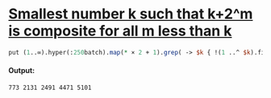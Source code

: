 [1]: https://rosettacode.org/wiki/Smallest_number_k_such_that_k%2B2^m_is_composite_for_all_m_less_than_k

# [Smallest number k such that k+2^m is composite for all m less than k][1]

```perl
put (1..∞).hyper(:250batch).map(* × 2 + 1).grep( -> $k { !(1 ..^ $k).first: ($k + 1 +< *).is-prime } )[^5]
```

#### Output:
```
773 2131 2491 4471 5101
```
